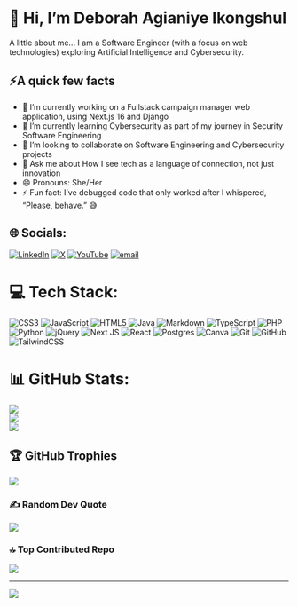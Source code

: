 # 👋 Hi, I’m Deborah Agianiye Ikongshul 


A little about me...
I am a Software Engineer (with a focus on web technologies) exploring Artificial Intelligence and Cybersecurity.


## ⚡A quick few facts
- 🔭 I’m currently working on a Fullstack campaign manager web application, using Next.js 16 and Django
- 🌱 I’m currently learning Cybersecurity as part of my journey in Security Software Engineering
- 👯 I’m looking to collaborate on Software Engineering and Cybersecurity projects
- 💬 Ask me about How I see tech as a language of connection, not just innovation 
- 😄 Pronouns: She/Her
- ⚡ Fun fact: I’ve debugged code that only worked after I whispered, “Please, behave.” 😅


## 🌐 Socials:
[![LinkedIn](https://img.shields.io/badge/LinkedIn-%230077B5.svg?logo=linkedin&logoColor=white)](https://linkedin.com/in/deborah-agianiye-ikongshul) [![X](https://img.shields.io/badge/X-black.svg?logo=X&logoColor=white)](https://x.com/cyberHackWhip) [![YouTube](https://img.shields.io/badge/YouTube-%23FF0000.svg?logo=YouTube&logoColor=white)](https://youtube.com/@HackWhip) [![email](https://img.shields.io/badge/Email-D14836?logo=gmail&logoColor=white)](mailto:hisdelightdeborah@gmail.com) 

# 💻 Tech Stack:
![CSS3](https://img.shields.io/badge/css3-%231572B6.svg?style=for-the-badge&logo=css3&logoColor=white) ![JavaScript](https://img.shields.io/badge/javascript-%23323330.svg?style=for-the-badge&logo=javascript&logoColor=%23F7DF1E) ![HTML5](https://img.shields.io/badge/html5-%23E34F26.svg?style=for-the-badge&logo=html5&logoColor=white) ![Java](https://img.shields.io/badge/java-%23ED8B00.svg?style=for-the-badge&logo=openjdk&logoColor=white) ![Markdown](https://img.shields.io/badge/markdown-%23000000.svg?style=for-the-badge&logo=markdown&logoColor=white) ![TypeScript](https://img.shields.io/badge/typescript-%23007ACC.svg?style=for-the-badge&logo=typescript&logoColor=white) ![PHP](https://img.shields.io/badge/php-%23777BB4.svg?style=for-the-badge&logo=php&logoColor=white) ![Python](https://img.shields.io/badge/python-3670A0?style=for-the-badge&logo=python&logoColor=ffdd54) ![jQuery](https://img.shields.io/badge/jquery-%230769AD.svg?style=for-the-badge&logo=jquery&logoColor=white) ![Next JS](https://img.shields.io/badge/Next-black?style=for-the-badge&logo=next.js&logoColor=white) ![React](https://img.shields.io/badge/react-%2320232a.svg?style=for-the-badge&logo=react&logoColor=%2361DAFB) ![Postgres](https://img.shields.io/badge/postgres-%23316192.svg?style=for-the-badge&logo=postgresql&logoColor=white) ![Canva](https://img.shields.io/badge/Canva-%2300C4CC.svg?style=for-the-badge&logo=Canva&logoColor=white) ![Git](https://img.shields.io/badge/git-%23F05033.svg?style=for-the-badge&logo=git&logoColor=white) ![GitHub](https://img.shields.io/badge/github-%23121011.svg?style=for-the-badge&logo=github&logoColor=white) ![TailwindCSS](https://img.shields.io/badge/tailwindcss-%2338B2AC.svg?style=for-the-badge&logo=tailwind-css&logoColor=white)
# 📊 GitHub Stats:
![](https://github-readme-stats.vercel.app/api?username=Debbiejerry&theme=dark&hide_border=false&include_all_commits=true&count_private=false)<br/>
![](https://nirzak-streak-stats.vercel.app/?user=Debbiejerry&theme=dark&hide_border=false)<br/>
![](https://github-readme-stats.vercel.app/api/top-langs/?username=Debbiejerry&theme=dark&hide_border=false&include_all_commits=true&count_private=false&layout=compact)

## 🏆 GitHub Trophies
![](https://github-profile-trophy.vercel.app/?username=Debbiejerry&theme=radical&no-frame=false&no-bg=true&margin-w=4)

### ✍️ Random Dev Quote
![](https://quotes-github-readme.vercel.app/api?type=horizontal&theme=radical)

### 🔝 Top Contributed Repo
![](https://github-contributor-stats.vercel.app/api?username=Debbiejerry&limit=5&theme=dark&combine_all_yearly_contributions=true)

---
[![](https://visitcount.itsvg.in/api?id=Debbiejerry&icon=0&color=0)](https://visitcount.itsvg.in)

<!-- Proudly created with GPRM ( https://gprm.itsvg.in ) -->
